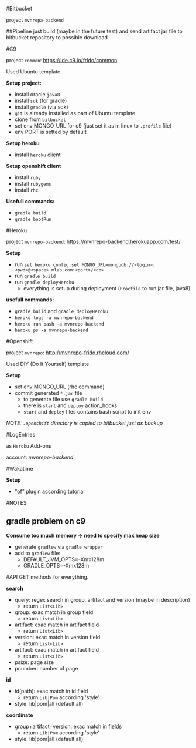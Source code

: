 #Bitbucket

project `mvnrepa-backend`

##Pipeline
just build (maybe in the future test) and send artifact jar file to bitbucket repository to possible download

#C9

project `common`: https://ide.c9.io/frido/common

Used Ubuntu template.

**Setup project:**
* install oracle `java8`
* install `sdk` (for gradle)
* install `gradle` (via sdk)
* `git` is already installed as part of Ubuntu template
* clone from `bitbucket`
* set env MONGO_URL for c9 (just set it as in linux to `.profile` file)
* env PORT is setted by default

**Setup heroku**
* install `heroku` client

**Setup openshift client**
* install `ruby`
* install `rubygems`
* install `rhc`

**Usefull commands:**
* `gradle build`
* `gradle bootRun`

#Heroku

project `mvnrepo-backend`: https://mvnrepo-backend.herokuapp.com/test/

**Setup**
* run `set heroku config:set MONGO_URL=mongodb://<login>:<pwd>@<space>.mlab.com:<port>/<db>`
* run `gradle build`
* run `gradle deployHeroku`
    * everything is setup during deployment (`Procfile` to run jar file, java8)
    
**usefull commands:**
* `gradle build` and `gradle deployHeroku`
* `heroku logs -a mvnrepo-backend`
* `heroku run bash -a mvnrepo-backend`
* `heroku ps -a mvnrepo-backend`

#Openshift

project `mvnrepo`: http://mvnrepo-frido.rhcloud.com/

Used DIY (Do It Yourself) template.

**Setup**
* set env MONGO_URL (rhc command)
* commit generated `*.jar` file
    * to generate file use `gradle build`
    * there is `start` and `deploy` action_hooks
    * `start` and `deploy` files contains bash script to init env
    
*NOTE: `.openshift` directory is copied to bitbucket just as backup*

#LogEntries

as `Heroku` Add-ons

account: *mvnrepo-backend* 

#Wakatime

**Setup**
* "of" plugin according tutorial

#NOTES

## gradle problem on c9
**Consume too much memory -> need to specify max heap size**
* generate `gradlew` via `gradle wrapper`
* add to `gradlew` file:
    * DEFAULT_JVM_OPTS=-Xmx128m
    * GRADLE_OPTS=-Xmx128m

#API
GET methods for everything.

**search**
* query: regex search in group, artifact and version (maybe in description)
    * return `List<Lib>`
* group: exac match in group field
    * return `List<Lib>`
* artifact: exac match in artifact field
    * return `List<Lib>`
* version: exac match in version field
    * return `List<Lib>`
* artifact: exac match in artifact field
    * return `List<Lib>`
* psize: page size
* pnumber: number of page

**id**
* id(path): exac match in id field
    * return `Lib|Pom` according 'style'
* style: lib|pom|all (default all)

**coordinate**
* group+artifact+version: exac match in fields
    * return `Lib|Pom` according 'style'
* style: lib|pom|all (default all)